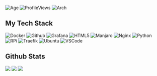 <!--
### Hi there 👋

**101br03k/101br03k** is a ✨ _special_ ✨ repository because its `README.md` (this file) appears on your GitHub profile.

Here are some ideas to get you started:

- 🔭 I’m currently working on ...
- 🌱 I’m currently learning ...
- 👯 I’m looking to collaborate on ...
- 🤔 I’m looking for help with ...
- 💬 Ask me about ...
- 📫 How to reach me: ...
- 😄 Pronouns: ...
- ⚡ Fun fact: ...
-->

![Age](https://img.shields.io/badge/Age-19-blue)
![ProfileViews](https://komarev.com/ghpvc/?username=101br03k)
![Arch](https://img.shields.io/badge/-I_use_Arch_btw-1793D1?logo=archlinux&logoColor=white)

## My Tech Stack

![Docker](https://img.shields.io/badge/-Docker-2496ED?style=flat-square&logo=docker&logoColor=white)
![Github](https://img.shields.io/badge/-Github-181717?style=flat-square&logo=github&logoColor=white)
![Grafana](https://img.shields.io/badge/-Grafana-F46800?style=flat-square&logo=grafana&logoColor=white)
![HTML5](https://img.shields.io/badge/-HTML5-E34F26?style=flat-square&logo=html5&logoColor=white)
![Manjaro](https://img.shields.io/badge/-Manjaro-35BF5C?style=flat-square&logo=manjaro&logoColor=white)
![Nginx](https://img.shields.io/badge/-Nginx-009639?style=flat-square&logo=nginx&logoColor=white)
![Python](https://img.shields.io/badge/-Python-3776AB?style=flat-square&logo=python&logoColor=white)
![RPi](https://img.shields.io/badge/-RaspberryPi-A22846?style=flat-square&logo=raspberrypi&logoColor=white)
![Traefik](https://img.shields.io/badge/-Traefik-00ADD8?style=flat-square&logo=traefik&logoColor=white)
![Ubuntu](https://img.shields.io/badge/-Ubuntu-E95420?style=flat-square&logo=ubuntu&logoColor=white)
![VSCode](https://img.shields.io/badge/-Visual_Studio_Code-007ACC?style=flat-square&logo=visualstudiocode&logoColor=white)

## Github Stats


![](https://github-readme-stats.vercel.app/api?username=101br03k&show_icons=true&theme=tokyonight)
![](https://github-readme-streak-stats.herokuapp.com/?user=101br03k&theme=tokyonight)
![](https://github-readme-stats.vercel.app/api/top-langs/?username=101br03k&hide=html&theme=tokyonight&layout=compact)
